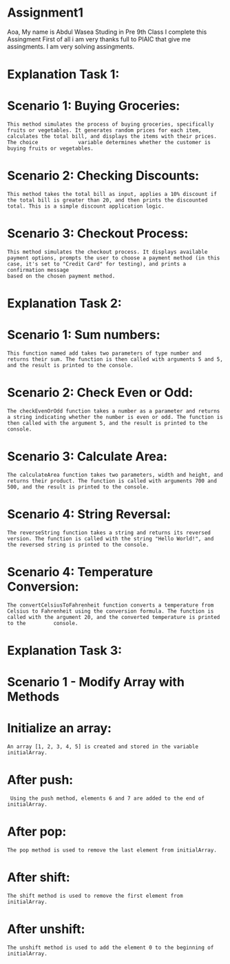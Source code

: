 # Assignment1

Aoa,
  My name is Abdul Wasea
    Studing in Pre 9th Class
    I complete this Assingment 
    First of all i am very thanks full to PIAIC that give me assingments. I am very solving assingments.
    
  # Explanation  Task 1:
     
   # Scenario 1:  Buying Groceries:
    
    This method simulates the process of buying groceries, specifically fruits or vegetables. It generates random prices for each item, calculates the total bill, and displays the items with their prices. The choice             variable determines whether the customer is buying fruits or vegetables.

   # Scenario 2: Checking Discounts:

    This method takes the total bill as input, applies a 10% discount if the total bill is greater than 20, and then prints the discounted total. This is a simple discount application logic.

   # Scenario 3:  Checkout Process:

    This method simulates the checkout process. It displays available payment options, prompts the user to choose a payment method (in this case, it's set to "Credit Card" for testing), and prints a confirmation message 
    based on the chosen payment method.

   # Explanation  Task 2:

   # Scenario 1: Sum numbers:

    This function named add takes two parameters of type number and returns their sum. The function is then called with arguments 5 and 5, and the result is printed to the console.

   #  Scenario 2: Check Even or Odd:

    The checkEvenOrOdd function takes a number as a parameter and returns a string indicating whether the number is even or odd. The function is then called with the argument 5, and the result is printed to the console.

  # Scenario 3: Calculate Area:

    The calculateArea function takes two parameters, width and height, and returns their product. The function is called with arguments 700 and 500, and the result is printed to the console.

   # Scenario 4: String Reversal:

    The reverseString function takes a string and returns its reversed version. The function is called with the string "Hello World!", and the reversed string is printed to the console.

   # Scenario 4: Temperature Conversion:

    The convertCelsiusToFahrenheit function converts a temperature from Celsius to Fahrenheit using the conversion formula. The function is called with the argument 20, and the converted temperature is printed to the         console.

  # Explanation  Task 3:

  # Scenario 1 - Modify Array with Methods
    
  # Initialize an array:

    An array [1, 2, 3, 4, 5] is created and stored in the variable initialArray.

  # After push:

     Using the push method, elements 6 and 7 are added to the end of initialArray.
    
  # After pop:

    The pop method is used to remove the last element from initialArray.
    
  # After shift:

    The shift method is used to remove the first element from initialArray.  
    
  # After unshift:

    The unshift method is used to add the element 0 to the beginning of initialArray.
    
   


    
    
    
    

    
    


             
    

        
            
